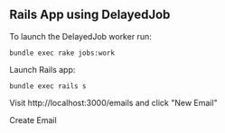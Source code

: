 ## Rails App using DelayedJob

To launch the DelayedJob worker run:

```
bundle exec rake jobs:work
```

Launch Rails app:

```
bundle exec rails s
```

Visit http://localhost:3000/emails and click "New Email"

Create Email
